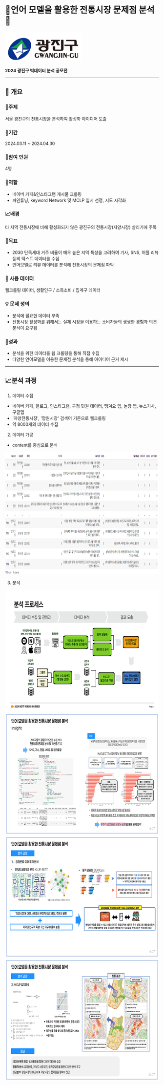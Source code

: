 # :mag_right:언어 모델을 활용한 전통시장 문제점 분석:mag_right:



<img src="./gwangingu_images/광진구청 로고.png" width="250" height="100"/>

**2024 광진구 빅데이터 분석 공모전**

----------------------

## :book: 개요

### :dart:주제
서울 광진구의 전통시장을 분석하여 활성화 아이디어 도출


### :calendar:기간
2024.03.11 ~ 2024.04.30


### :busts_in_silhouette:참여 인원
4명

### :memo:역할
- 네이버 카페&인스타그램 게시물 크롤링
- 파인튜닝, keyword Network 및 MCLP 입지 선정, 지도 시각화

### :chart_with_upwards_trend:배경
타 지역 전통시장에 비해 활성화되지 않은 광진구의 전통시장(자양시장) 살리기에 주목


### :triangular_flag_on_post:목표
- 2030 단독세대 거주 비율이 매우 높은 지역 특성을 고려하여 기사, SNS, 어플 리뷰 등의 텍스트 데이터를 수집
- 언어모델로 리뷰 데이터를 분석해 전통시장의 문제점 파악


### :open_file_folder: 사용 데이터
웹크롤링 데이터, 생활인구 / 소득소비 / 집계구 데이터


### :bulb: 문제 정의
- 분석에 필요한 데이터 부족
- 전통시장 활성화를 위해서는 실제 시장을 이용하는 소비자들의 생생한 경험과 의견 분석이 요구됨


### :crown:성과
- 분석을 위한 데이터를 웹 크롤링을 통해 직접 수집
- 다양한 언어모델을 이용한 문제점 분석을 통해 아이디어 근거 제시

---------

## :chart_with_upwards_trend:분석 과정

1. 데이터 수집
- 네이버 카페, 블로그, 인스타그램, 구청 민원 데이터, 땡겨요 앱, 놀장 앱, 뉴스기사, 구글맵
- '자양전통시장', '망원시장' 검색어 기준으로 웹크롤링
- 약 8000개의 데이터 수집

2. 데이터 가공
- content를 중심으로 분석

<img src="./gwangingu_images/광진구데이터그림.png" width="800" height="400"/>
  
3. 분석

<img src="./gwangingu_images/[광진구푸바오]결과보고서_6.png" width="800" height="400"/>

<img src="./gwangingu_images/취업 포트폴리오 최종_18.png" width="800" height="400"/>

<img src="./gwangingu_images/취업 포트폴리오 최종_19.png" width="800" height="400"/>

<img src="./gwangingu_images/취업 포트폴리오 최종_20.png" width="800" height="400"/>
